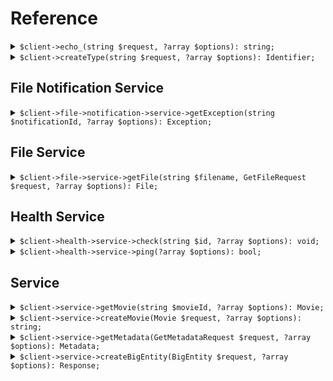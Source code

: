 # Reference
<details><summary><code>$client->echo_(string $request, ?array $options): string;</code></summary>
<dl>
<dd>

#### 🔌 Usage

<dl>
<dd>

<dl>
<dd>

```php
$client->echo_(string $request, ?array $options): string;
```
</dd>
</dl>
</dd>
</dl>


</dd>
</dl>
</details>

<details><summary><code>$client->createType(string $request, ?array $options): Identifier;</code></summary>
<dl>
<dd>

#### 🔌 Usage

<dl>
<dd>

<dl>
<dd>

```php
$client->createType(string $request, ?array $options): Identifier;
```
</dd>
</dl>
</dd>
</dl>


</dd>
</dl>
</details>

## File Notification Service
<details><summary><code>$client->file->notification->service->getException(string $notificationId, ?array $options): Exception;</code></summary>
<dl>
<dd>

#### 🔌 Usage

<dl>
<dd>

<dl>
<dd>

```php
$client->file->notification->service->getException(string $notificationId, ?array $options): Exception;
```
</dd>
</dl>
</dd>
</dl>


</dd>
</dl>
</details>

## File Service
<details><summary><code>$client->file->service->getFile(string $filename, GetFileRequest $request, ?array $options): File;</code></summary>
<dl>
<dd>

#### 📝 Description

<dl>
<dd>

<dl>
<dd>

This endpoint returns a file by its name.
</dd>
</dl>
</dd>
</dl>

#### 🔌 Usage

<dl>
<dd>

<dl>
<dd>

```php
$client->file->service->getFile(string $filename, GetFileRequest $request, ?array $options): File;
```
</dd>
</dl>
</dd>
</dl>


</dd>
</dl>
</details>

## Health Service
<details><summary><code>$client->health->service->check(string $id, ?array $options): void;</code></summary>
<dl>
<dd>

#### 📝 Description

<dl>
<dd>

<dl>
<dd>

This endpoint checks the health of a resource.
</dd>
</dl>
</dd>
</dl>

#### 🔌 Usage

<dl>
<dd>

<dl>
<dd>

```php
$client->health->service->check(string $id, ?array $options): void;
```
</dd>
</dl>
</dd>
</dl>


</dd>
</dl>
</details>

<details><summary><code>$client->health->service->ping(?array $options): bool;</code></summary>
<dl>
<dd>

#### 📝 Description

<dl>
<dd>

<dl>
<dd>

This endpoint checks the health of the service.
</dd>
</dl>
</dd>
</dl>

#### 🔌 Usage

<dl>
<dd>

<dl>
<dd>

```php
$client->health->service->ping(?array $options): bool;
```
</dd>
</dl>
</dd>
</dl>


</dd>
</dl>
</details>

## Service
<details><summary><code>$client->service->getMovie(string $movieId, ?array $options): Movie;</code></summary>
<dl>
<dd>

#### 🔌 Usage

<dl>
<dd>

<dl>
<dd>

```php
$client->service->getMovie(string $movieId, ?array $options): Movie;
```
</dd>
</dl>
</dd>
</dl>


</dd>
</dl>
</details>

<details><summary><code>$client->service->createMovie(Movie $request, ?array $options): string;</code></summary>
<dl>
<dd>

#### 🔌 Usage

<dl>
<dd>

<dl>
<dd>

```php
$client->service->createMovie(Movie $request, ?array $options): string;
```
</dd>
</dl>
</dd>
</dl>


</dd>
</dl>
</details>

<details><summary><code>$client->service->getMetadata(GetMetadataRequest $request, ?array $options): Metadata;</code></summary>
<dl>
<dd>

#### 🔌 Usage

<dl>
<dd>

<dl>
<dd>

```php
$client->service->getMetadata(GetMetadataRequest $request, ?array $options): Metadata;
```
</dd>
</dl>
</dd>
</dl>


</dd>
</dl>
</details>

<details><summary><code>$client->service->createBigEntity(BigEntity $request, ?array $options): Response;</code></summary>
<dl>
<dd>

#### 🔌 Usage

<dl>
<dd>

<dl>
<dd>

```php
$client->service->createBigEntity(BigEntity $request, ?array $options): Response;
```
</dd>
</dl>
</dd>
</dl>


</dd>
</dl>
</details>
